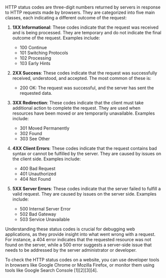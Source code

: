 HTTP status codes are three-digit numbers returned by servers in response to HTTP requests made by browsers. They are categorized into five main classes, each indicating a different outcome of the request:

1. **1XX Informational**: These codes indicate that the request was received and is being processed. They are temporary and do not indicate the final outcome of the request. Examples include:

   - 100 Continue
   - 101 Switching Protocols
   - 102 Processing
   - 103 Early Hints

2. **2XX Success**: These codes indicate that the request was successfully received, understood, and accepted. The most common of these is:

   - 200 OK: The request was successful, and the server has sent the requested data.

3. **3XX Redirection**: These codes indicate that the client must take additional action to complete the request. They are used when resources have been moved or are temporarily unavailable. Examples include:

   - 301 Moved Permanently
   - 302 Found
   - 303 See Other

4. **4XX Client Errors**: These codes indicate that the request contains bad syntax or cannot be fulfilled by the server. They are caused by issues on the client side. Examples include:

   - 400 Bad Request
   - 401 Unauthorized
   - 404 Not Found

5. **5XX Server Errors**: These codes indicate that the server failed to fulfill a valid request. They are caused by issues on the server side. Examples include:
   - 500 Internal Server Error
   - 502 Bad Gateway
   - 503 Service Unavailable

Understanding these status codes is crucial for debugging web applications, as they provide insight into what went wrong with a request. For instance, a 404 error indicates that the requested resource was not found on the server, while a 500 error suggests a server-side issue that needs to be addressed by the server administrator or developer.

To check the HTTP status codes on a website, you can use developer tools in browsers like Google Chrome or Mozilla Firefox, or monitor them using tools like Google Search Console [1][2][3][4].
